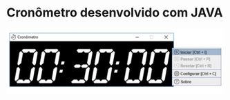 ﻿<h1>Cronômetro desenvolvido com JAVA</h1>
 
 <img src="https://github.com/daniarmando/cronometro/blob/master/images/cronometro-menu.jpg" alt="menu cronômetro" width="600"/>
